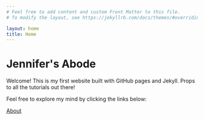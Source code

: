 ```yaml
---
# Feel free to add content and custom Front Matter to this file.
# To modify the layout, see https://jekyllrb.com/docs/themes/#overriding-theme-defaults

layout: home
title: Home
---
```


# Jennifer's Abode

Welcome! This is my first website built with GitHub pages and Jekyll. Props to all the tutorials out there!  

Feel free to explore my mind by clicking the links below:

[About](jnfh314.github.io/about/)
